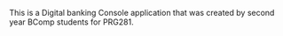 This is a Digital banking Console application that was created by second year BComp students for PRG281.
